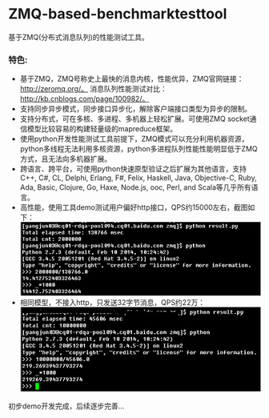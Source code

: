 ZMQ-based-benchmarktesttool
===========================

基于ZMQ(分布式消息队列)的性能测试工具。    

### 特色:
* 基于ZMQ，ZMQ号称史上最快的消息内核，性能优异，ZMQ官网链接：http://zeromq.org/。   消息队列性能测试对比：http://kb.cnblogs.com/page/100982/。
* 支持同步异步模式，同步接口异步化，解除客户端接口类型为异步的限制。
* 支持分布式，可在多核、多进程、多机器上轻松扩展。可使用ZMQ socket通信模型比较容易的构建轻量级的mapreduce框架。
* 使用python开发性能测试工具前提下，ZMQ模式可以充分利用机器资源，python多线程无法利用多核资源，python多进程队列性能性能明显低于ZMQ方式，且无法向多机器扩展。
* 跨语言、跨平台，可使用python快速原型验证之后扩展为其他语言，支持C++, C#, CL, Delphi, Erlang, F#, Felix, Haskell, Java, Objective-C, Ruby, Ada, Basic, Clojure, Go, Haxe, Node.js, ooc, Perl, and Scala等几乎所有语言。
* 高性能，使用工具demo测试用户偏好http接口，QPS约15000左右，截图如下：    
![image](screenshot/001.png) 
* 相同模型，不接入http，只发送32字节消息，QPS约22万：    
![image](screenshot/002.png) 

     
初步demo开发完成，后续逐步完善...
